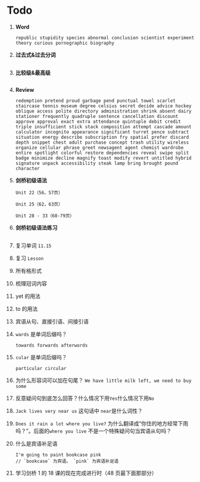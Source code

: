 # Todo

1. **Word**

   ```
   republic stupidity species abnormal conclusion scientist experiment theory curious pornographic biography
   ```

2. **过去式&过去分词**

   ```

   ```

3. **比较级&最高级**

   ```

   ```

4. **Review**

   ```
   redemption pretend proud garbage pend punctual towel scarlet staircase tennis museum degree celsius secret decide advice hockey oblique access polite directory administration shrink absent dairy stationer frequently quadruple sentence cancellation discount approve approval exact extra attendance quintuple debit credit triple insufficient stick stack composition attempt cascade amount calculator incognito appearance significant turret pence subtract situation energy describe subscription fry spatial prefer discard depth snippet chest adult purchase concept trash utility wireless organize cellular phrase greet newsagent agent chemist wardrobe entire spotlight colorful restore dependencies reveal swipe split badge minimize decline magnify toast modify revert untitled hybrid signature unpack accessibility steak lamp bring brought pound character
   ```

5. **剑桥初级语法**

   ```
   Unit 22（56，57页）

   Unit 25（62，63页）

   Unit 28 - 33（68-79页）
   ```

6. **剑桥初级语法练习**

   ```

   ```

7. 复习单词 `11.15`

8. 复习 `Lesson `

9. 所有格形式

10. 梳理冠词内容

11. yet 的用法

12. to 的用法

13. 宾语从句、直接引语、间接引语

14. `wards` 是单词后缀吗？

    ```
    towards forwards afterwords
    ```

15. `cular` 是单词后缀吗？

    ```
    particular circular
    ```

16. 为什么形容词可以加在句尾？ `We have little milk left, we need to buy some`

17. 反意疑问句到底怎么回答？什么情况下用`Yes`什么情况下用`No`

18. `Jack lives very near us` 这句话中 `near`是什么词性？

19. `Does it rain a lot where you live?` 为什么翻译成“你住的地方经常下雨吗？”。后面的`where you live` 不是一个特殊疑问句当宾语从句吗？

20. 什么是宾语补足语

    ```
    I'm going to paint bookcase pink
    // `bookcase` 为宾语。 `pink` 为宾语补足语
    ```

21. 学习剑桥 1 的 18 课的现在完成进行时（48 页最下面那部分）
